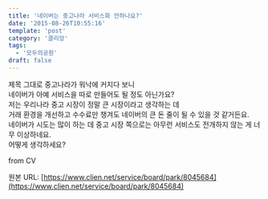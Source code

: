 ```yaml
---
title: '네이버는 중고나라 서비스화 안하나요?'
date: '2015-08-26T10:55:16'
template: 'post'
category: '클리앙'
tags: 
  - '모두의공원'
draft: false
---
```


제목 그대로 중고나라가 워낙에 커지다 보니  
네이버가 아예 서비스을 따로 만들어도 될 정도 아닌가요?  
저는 우리나라 중고 시장이 정말 큰 시장이라고 생각하는 데  
거래 환경을 개선하고 수수료만 챙겨도 네이버의 큰 돈 줄이 될 수 있을 것 같거든요.  
네이버가 시도는 많이 하는 데 중고 시장 쪽으로는 아무런 서비스도 전개하지 않는 게 너무 이상하네요.  
어떻게 생각하세요?  
  
from CV

원본 URL: [https://www.clien.net/service/board/park/8045684](https://www.clien.net/service/board/park/8045684)